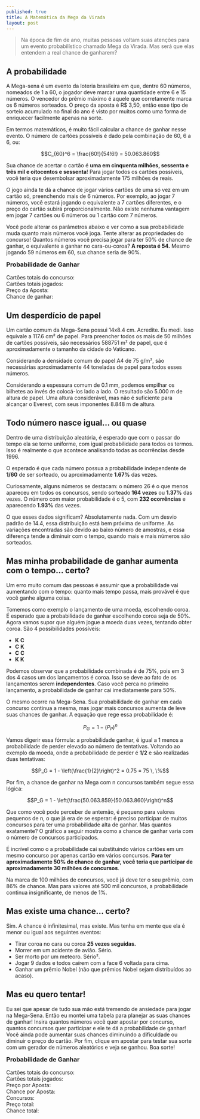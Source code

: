 ```yaml
---
published: true
title: A Matemática da Mega da Virada
layout: post
---
```


<!-- Include MathJax to render LaTeX. This might not work -->
<script type="text/x-mathjax-config">
  MathJax.Hub.Config({
      jax: ["input/TeX","output/SVG"],
      inlineMath: [['\(','\)']]
   });
</script>
<script type="text/javascript"
          src="https://cdnjs.cloudflare.com/ajax/libs/mathjax/2.7.1/MathJax.js">
</script>

> Na época de fim de ano, muitas pessoas voltam suas atenções para um evento probabilístico chamado Mega da Virada. Mas será que elas entendem a real chance de ganharem?

## A probabilidade

A Mega-sena é um evento da loteria brasileira em que, dentre 60 números, nomeados de 1 a 60, o jogador deve marcar uma quantidade entre 6 e 15 números. O vencedor do prêmio máximo é aquele que corretamente marca os 6 números sorteados. O preço da aposta é R$ 3,50, então esse tipo de sorteio acumulado no final do ano é visto por muitos como uma forma de enriquecer facilmente apenas na sorte.

Em termos matemáticos, é muito fácil calcular a chance de ganhar nesse evento. O número de cartões possíveis é dado pela combinação de 60, 6 a 6, ou:

$$C_{60}^6 = \frac{60!}{54!6!} = 50.063.860$$

Sua chance de acertar o cartão é **uma em cinquenta milhões, sessenta e três mil e oitocentos e sessenta**! Para jogar todos os cartões possíveis, você teria que desembolsar aproximadamente 175 milhões de reais.

O jogo ainda te dá a chance de jogar vários cartões de uma só vez em um cartão só, preenchendo mais de 6 números. Por exemplo, ao jogar 7 números, você estará jogando o equivalente a 7 cartões diferentes, e o preço do cartão subirá proporcionalmente. Não existe nenhuma vantagem em jogar 7 cartões ou 6 números ou 1 cartão com 7 números.

Você pode alterar os parâmetros abaixo e ver como a sua probabilidade muda quanto mais números você joga. Tente alterar as propriedades do concurso! Quantos números você precisa jogar para ter 50% de chance de ganhar, o equivalente a ganhar no cara-ou-coroa? **A reposta é 54.** Mesmo jogando 59 números em 60, sua chance seria de 90%.

<div class="fancybox">
<h3 style="margin-top: 0rem; margin-bottom: 1rem">Probabilidade de Ganhar</h3>

<link href="https://cdnjs.cloudflare.com/ajax/libs/angularjs-slider/6.4.3/rzslider.css" rel="stylesheet">
<script src="https://ajax.googleapis.com/ajax/libs/angularjs/1.6.6/angular.min.js"></script>
<script src="https://cdnjs.cloudflare.com/ajax/libs/angularjs-slider/6.4.3/rzslider.min.js"></script>
<div id="myapp" ng-controller="TestController as vm">
    <rzslider rz-slider-model="vm.totais.value" rz-slider-options="vm.totais.options" style="margin-bottom: 1.5rem"></rzslider>
    <rzslider rz-slider-model="vm.numeros.value" rz-slider-options="vm.numeros.options"></rzslider>
</div>
<div style="margin-top: 1rem">Cartões totais do concurso: <b id="total_cards"></b></div>
<div>Cartões totais jogados: <b id="chosen_cards"></b></div>
<div>Preço da Aposta: <b id="preco"></b></div>
<div>Chance de ganhar: <b id="chance"></b></div>

<script>
var myApp = angular.module('myappdom', ['rzModule']);

myApp.controller('TestController', TestController);

var f = [];
function factorial (n) {
  if (n == 0 || n == 1)
    return 1;
  if (f[n] > 0)
    return f[n];
  return f[n] = factorial(n-1) * n;
}

function updateProbability (t, n) {
  var cards = Math.round(factorial(t)/factorial(t-6)/factorial(6));
  var chosen_cards = Math.round(factorial(n)/factorial(6)/factorial(n-6));
  var preco = chosen_cards * 3.5;
  var chance = chosen_cards/cards*100;
  document.getElementById("total_cards").innerHTML = cards;
  document.getElementById("chosen_cards").innerHTML = chosen_cards;
  document.getElementById("preco").innerHTML = 'R$ ' + preco.toFixed(2).replace(/(\d)(?=(\d{3})+\.)/g, '$1,');
  document.getElementById("chance").innerHTML = chance + '%';
}

function TestController() {
  var vm = this;

  vm.totais = {
    value: 60,
    options: {
      floor: 6,
      ceil: 70,
	  onChange: function(id) {
        vm.numeros.options.maxLimit = vm.totais.value;
		if(vm.numeros.value > vm.totais.value)
			vm.numeros.value = vm.totais.value;

        updateProbability(vm.totais.value, vm.numeros.value);
	  },
	  translate: function(value, sliderId, label) {
		switch(label) {
		  case 'model':
	        return '<b>Números totais</b>:' + value;
		  default:
			return value;
		}
	  }
    }
  }


  vm.numeros = {
    value: 6,
    options: {
      floor: 6,
      ceil: 70,
	  onChange: function(id) {
        updateProbability(vm.totais.value, vm.numeros.value);
	  },
      maxLimit: vm.totais.value,
	  translate: function(value, sliderId, label) {
		switch(label) {
		  case 'model':
	        return '<b>Números jogados</b>:' + value;
		  default:
			return value;
		}
	  }
    }
  }
    
 updateProbability(vm.totais.value,vm.numeros.value);
}

angular.bootstrap(document.getElementById('myapp'), ['myappdom']);
</script>
</div>

## Um desperdício de papel

Um cartão comum da Mega-Sena possui 14x8.4 cm. Acredite. Eu medi. Isso equivale a 117.6 cm² de papel. Para preencher todos os mais de 50 milhões de cartões possíveis, são necessários 588751 m² de papel, que é aproximadamente o tamanho da cidade do Vaticano. 

Considerando a densidade comum do papel A4 de 75 g/m², são necessárias aproximadamente 44 toneladas de papel para todos esses números.

Considerando a espessura comum de 0.1 mm, podemos empilhar os bilhetes ao invés de colocá-los lado a lado. O resultado são 5.000 m de altura de papel. Uma altura considerável, mas não é suficiente para alcançar o Everest, com seus imponentes 8.848 m de altura.

## Todo número nasce igual... ou quase

Dentro de uma distribuição aleatória, é esperado que com o passar do tempo ela se torne uniforme, com igual probabilidade para todos os termos. Isso é realmente o que acontece analisando todas as ocorrências desde 1996.

<script src="https://cdnjs.cloudflare.com/ajax/libs/Chart.js/2.7.1/Chart.min.js"></script>
<script src="https://cdn.rawgit.com/jtblin/angular-chart.js/master/dist/angular-chart.min.js"></script>

<canvas id="myChart" width="65" height="150" style="margin-bottom: 1rem"></canvas>
<script>
var ctx = document.getElementById("myChart").getContext('2d');
var myChart = new Chart(ctx, {
    type: 'horizontalBar',
    data: {
        labels: [1, 2, 3, 4, 5, 6, 7, 8, 9, 10, 11, 12, 13, 14, 15, 16, 17, 18, 19, 20, 21, 22, 23, 24, 25, 26, 27, 28, 29, 30, 31, 32, 33, 34, 35, 36, 37, 38, 39, 40, 41, 42, 43, 44, 45, 46, 47, 48, 49, 50, 51, 52, 53, 54, 55, 56, 57, 58, 59, 60],
        datasets: [{
            label: 'Número de Ocorrências',
            data: [198, 206, 190, 219, 232, 201, 189, 199, 182, 224, 190, 199, 209, 185, 183, 209, 215, 198, 185, 192, 177, 173, 219, 218, 182, 164, 202, 213, 206, 211, 194, 211, 217, 206, 196, 204, 204, 195, 185, 188, 208, 214, 211, 204, 199, 187, 199, 186, 200, 207, 218, 213, 227, 217, 172, 201, 187, 191, 197, 186],
            backgroundColor: 'rgba(54, 162, 235, 0.2)',
            borderColor: 'rgba(54, 162, 235, 1)',
            borderWidth: 1
        }]
    },
    options: {
        scales: {
            yAxes: [{
                ticks: {
                    beginAtZero:true
                }
            }]
        }
    }
});
</script>

O esperado é que cada número possua a probabilidade independente de **1/60** de ser sorteado, ou aproximadamente **1.67%** das vezes.

Curiosamente, alguns números se destacam: o número 26 é o que menos apareceu em todos os concursos, sendo sorteado **164 vezes** ou **1.37%** das vezes. O número com maior probabilidade é o 5, com **232 ocorrências** e aparecendo **1.93%** das vezes.

O que esses dados significam? Absolutamente nada. Com um desvio padrão de 14.4, essa distribuição está bem próxima de uniforme. As variações encontradas são devido ao baixo número de amostras, e essa diferença tende a diminuir com o tempo, quando mais e mais números são sorteados.

## Mas minha probabilidade de ganhar aumenta com o tempo... certo?

Um erro muito comum das pessoas é assumir que a probabilidade vai aumentando com o tempo: quanto mais tempo passa, mais provável é que você ganhe alguma coisa.

Tomemos como exemplo o lançamento de uma moeda, escolhendo coroa. É esperado que a probabilidade de ganhar escolhendo coroa seja de 50%. Agora vamos supor que alguém jogue a moeda duas vezes, tentando obter coroa. São 4 possibilidades possíveis:

- **K** **C**
- **C** **K**
- **C** **C**
- **K** **K**

Podemos observar que a probabilidade combinada é de 75%, pois em 3 dos 4 casos um dos lançamentos é coroa. Isso se deve ao fato de os lançamentos serem **independentes**. Caso você perca no primeiro lançamento, a probabilidade de ganhar cai imediatamente para 50%.

O mesmo ocorre na Mega-Sena. Sua probabilidade de ganhar em cada concurso continua a mesma, mas jogar mais concursos aumenta de leve suas chances de ganhar. A equação que rege essa probabilidade é:

$$P_G = 1 - (P_P)^n$$

Vamos digerir essa fórmula: a probabilidade ganhar, é igual a 1 menos a probabilidade de perder elevado ao número de tentativas. Voltando ao exemplo da moeda, onde a probabilidade de perder é **1/2** e são realizadas duas tentativas:

$$P_G = 1 - \left(\frac{1}{2}\right)^2 = 0.75 = 75 \, \%$$

Por fim, a chance de ganhar na Mega com n concursos também segue essa lógica:

$$P_G = 1 - \left(\frac{50.063.859}{50.063.860}\right)^n$$

Que como você pode perceber de antemão, é pequeno para valores pequenos de n, o que já era de se esperar: é preciso participar de muitos concursos para ter uma probabilidade alta de ganhar. Mas quantos exatamente? O gráfico a seguir mostra como a chance de ganhar varia com o número de concursos participados.

<canvas id="myOtherChart" width="130" height="100" style="margin-bottom: 1rem"></canvas>
<script>
var ctx = document.getElementById("myOtherChart").getContext('2d');
var myChart = new Chart(ctx, {
    type: 'scatter',
    data: {
        datasets: [{
            label: 'Probabilidade de Ganhar',
            data: [{x:1.0,y:1.9974e-08},
            {x:2.0,y:3.9949e-08},
            {x:3.0,y:5.9923e-08},
            {x:4.0,y:7.9898e-08},
            {x:5.0,y:9.9872e-08},
            {x:6.0,y:1.1985e-07},
            {x:7.0,y:1.3982e-07},
            {x:8.0,y:1.598e-07},
            {x:9.0,y:1.7977e-07},
            {x:10.0,y:1.9974e-07},
            {x:20.0,y:3.9949e-07},
            {x:30.0,y:5.9923e-07},
            {x:40.0,y:7.9898e-07},
            {x:50.0,y:9.9872e-07},
            {x:60.0,y:1.1985e-06},
            {x:70.0,y:1.3982e-06},
            {x:80.0,y:1.598e-06},
            {x:90.0,y:1.7977e-06},
            {x:100.0,y:1.9974e-06},
            {x:200.0,y:3.9949e-06},
            {x:300.0,y:5.9923e-06},
            {x:400.0,y:7.9898e-06},
            {x:500.0,y:9.9872e-06},
            {x:600.0,y:1.1985e-05},
            {x:700.0,y:1.3982e-05},
            {x:800.0,y:1.5979e-05},
            {x:900.0,y:1.7977e-05},
            {x:1000.0,y:1.9974e-05},
            {x:2000.0,y:3.9948e-05},
            {x:3000.0,y:5.9922e-05},
            {x:4000.0,y:7.9895e-05},
            {x:5000.0,y:9.9867e-05},
            {x:6000.0,y:0.00011984},
            {x:7000.0,y:0.00013981},
            {x:8000.0,y:0.00015978},
            {x:9000.0,y:0.00017975},
            {x:10000.0,y:0.00019972},
            {x:20000.0,y:0.00039941},
            {x:30000.0,y:0.00059906},
            {x:40000.0,y:0.00079866},
            {x:50000.0,y:0.00099823},
            {x:60000.0,y:0.0011978},
            {x:70000.0,y:0.0013972},
            {x:80000.0,y:0.0015967},
            {x:90000.0,y:0.0017961},
            {x:100000.0,y:0.0019955},
            {x:200000.0,y:0.0039869},
            {x:300000.0,y:0.0059744},
            {x:400000.0,y:0.007958},
            {x:500000.0,y:0.0099375},
            {x:600000.0,y:0.011913},
            {x:700000.0,y:0.013885},
            {x:800000.0,y:0.015853},
            {x:900000.0,y:0.017816},
            {x:1000000.0,y:0.019776},
            {x:2000000.0,y:0.039162},
            {x:3000000.0,y:0.058163},
            {x:4000000.0,y:0.076789},
            {x:5000000.0,y:0.095047},
            {x:6000000.0,y:0.11294},
            {x:7000000.0,y:0.13049},
            {x:8000000.0,y:0.14768},
            {x:9000000.0,y:0.16454},
            {x:10000000.0,y:0.18106},
            {x:20000000.0,y:0.32934},
            {x:30000000.0,y:0.45077},
            {x:40000000.0,y:0.55021},
            {x:50000000.0,y:0.63165},
            {x:60000000.0,y:0.69834},
            {x:70000000.0,y:0.75296},
            {x:80000000.0,y:0.79769},
            {x:90000000.0,y:0.83432},
            {x:100000000.0,y:0.86432},
            {x:200000000.0,y:0.98159},
            {x:300000000.0,y:0.9975},
            {x:400000000.0,y:0.99966},
            {x:500000000.0,y:0.99995},
            {x:600000000.0,y:0.99999}],
            borderColor: 'rgba(54, 162, 235, 1)',
            pointBackgroundColor: 'rgba(54, 162, 235, 1)', 
            pointBorderWidth: 3,
            pointRadius: 1,
            showLine: true
        }]
    },
    options: {
        scales: {
            xAxes: [{
                type:'logarithmic',
                scaleLabel: {
                    labelString: 'Concursos participados',
                    display:true
                }
            }],
            yAxes: [{
                scaleLabel: {
                    labelString: 'Probabilidade de Ganhar',
                    display:true
                }
            }]
        }
    }
});
</script>

É incrível como o a probabilidade cai substituindo vários cartões em um mesmo concurso por apenas cartão em vários concursos. **Para ter aproximadamente 50% de chance de ganhar, você teria que participar de aproximadamente 30 milhões de concursos**.

Na marca de 100 milhões de concursos, você já deve ter o seu prêmio, com 86% de chance. Mas para valores até 500 mil concursos, a probabilidade continua insignificante, de menos de 1%.

## Mas existe uma chance... certo?

Sim. A chance é infinitesimal, mas existe. Mas tenha em mente que ela é menor ou igual aos seguintes eventos:

- Tirar coroa no cara ou coroa **25 vezes seguidas.**
- Morrer em um acidente de avião. Sério.
- Ser morto por um meteoro. Sério².
- Jogar 9 dados e todos caírem com a face 6 voltada para cima.
- Ganhar um prêmio Nobel (não que prêmios Nobel sejam distribuídos ao acaso).

## Mas eu quero tentar!

Eu sei que apesar de tudo sua mão está tremendo de ansiedade para jogar na Mega-Sena. Então eu montei uma tabela para planejar as suas chances de ganhar! Insira quantos números você quer apostar por concurso, quantos concursos quer participar e ele te dá a probabilidade de ganhar! Você ainda pode aumentar suas chances diminuindo a dificuldade ou diminuir o preço do cartão. Por fim, clique em apostar para testar sua sorte com um gerador de números aleatórios e veja se ganhou. Boa sorte!

<div class="fancybox">
<h3 style="margin-top: 0rem; margin-bottom: 1rem">Probabilidade de Ganhar</h3>

<div id="myotherapp" ng-controller="FormController as vp">
    <rzslider rz-slider-model="vp.totais.value" rz-slider-options="vp.totais.options" style="margin-bottom: 1.5rem"></rzslider>
    <rzslider rz-slider-model="vp.numeros.value" rz-slider-options="vp.numeros.options" style="margin-bottom: 1.5rem"></rzslider>
    <rzslider rz-slider-model="vp.preco.value" rz-slider-options="vp.preco.options" style="margin-bottom: 1.5rem"></rzslider>
    <rzslider rz-slider-model="vp.concursos.value" rz-slider-options="vp.concursos.options" style="margin-bottom: 1.5rem"></rzslider>
</div>
<div style="margin-top: 1rem">Cartões totais do concurso: <b id="total_cards_final"></b></div>
<div>Cartões totais jogados: <b id="chosen_cards_final"></b></div>
<div>Preço por Aposta: <b id="preco_final"></b></div>
<div>Chance por Aposta: <b id="chance_final"></b></div>
<div>Concursos: <b id="concursos_final"></b></div>
<div>Preço total: <b id="preco_ac_final"></b></div>
<div>Chance total: <b id="chance_ac_final"></b></div>

<script>
var myApp = angular.module('myotherappdom', ['rzModule']);

myApp.controller('FormController', FormController);

var f = [];
function factorial (n) {
  if (n == 0 || n == 1)
    return 1;
  if (f[n] > 0)
    return f[n];
  return f[n] = factorial(n-1) * n;
}

function factoryProbability (vp) {
  var t = vp.totais.value;
  var n = vp.numeros.value;
  var cards = Math.round(factorial(t)/factorial(t-6)/factorial(6));
  var chosen_cards = Math.round(factorial(n)/factorial(6)/factorial(n-6));
  var preco = chosen_cards * vp.preco.value;
  var chance = chosen_cards/cards;
  var chance_acumulada = 1 - Math.pow(1 - chance, vp.concursos.value);
  document.getElementById("total_cards_final").innerHTML = cards;
  document.getElementById("chosen_cards_final").innerHTML = chosen_cards;
  document.getElementById("preco_final").innerHTML = 'R$ ' + preco.toFixed(2).replace(/(\d)(?=(\d{3})+\.)/g, '$1,');
  document.getElementById("chance_final").innerHTML = (chance*100).toFixed(13) + '%';
  document.getElementById("concursos_final").innerHTML = vp.concursos.value;
  document.getElementById("preco_ac_final").innerHTML = 'R$ ' + (preco * vp.concursos.value).toFixed(2).replace(/(\d)(?=(\d{3})+\.)/g, '$1,');
  document.getElementById("chance_ac_final").innerHTML = (chance_acumulada*100).toFixed(13) + '%';
}

function FormController() {
  var vp = this;

  vp.totais = {
    value: 60,
    options: {
      floor: 6,
      ceil: 70,
	  onChange: function(id) {
        vp.numeros.options.maxLimit = vp.totais.value;
		if(vp.numeros.value > vp.totais.value)
			vp.numeros.value = vp.totais.value;

        factoryProbability(vp);
	  },
	  translate: function(value, sliderId, label) {
		switch(label) {
		  case 'model':
	        return '<b>Números totais</b>:' + value;
		  default:
			return value;
		}
	  }
    }
  }


  vp.numeros = {
    value: 6,
    options: {
      floor: 6,
      ceil: 70,
	  onChange: function(id) {
        factoryProbability(vp);
	  },
      maxLimit: vp.totais.value,
	  translate: function(value, sliderId, label) {
		switch(label) {
		  case 'model':
	        return '<b>Números jogados</b>:' + value;
		  default:
			return value;
		}
	  }
    }
  }


  vp.preco = {
    value: 3.50,
    options: {
      floor: 0.01,
      ceil: 5,
      step: 0.01,
      precision: 2,
	  onChange: function(id) {
        factoryProbability(vp);
	  },
      maxLimit: vp.totais.value,
	  translate: function(value, sliderId, label) {
		switch(label) {
		  case 'model':
	        return '<b>Preço de cada Aposta</b>: R$' + value.toFixed(2).replace(/(\d)(?=(\d{3})+\.)/g, '$1,');
		  default:
			return 'R$' + value.toFixed(2).replace(/(\d)(?=(\d{3})+\.)/g, '$1,');
		}
	  }
    }
  }

  vp.concursos = {
    value: 1,
    options: {
      floor: 1,
      ceil: 10000,
      logScale: true,
	  onChange: function(id) {
        factoryProbability(vp);
	  },
	  translate: function(value, sliderId, label) {
		switch(label) {
		  case 'model':
	        return '<b>Concursos Participados</b>:' + value;
		  default:
			return value;
		}
	  }
    }
  }
    
  factoryProbability(vp);
}

angular.bootstrap(document.getElementById('myotherapp'), ['myotherappdom']);
</script>
</div>
